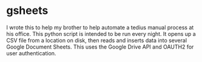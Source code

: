 # gsheets

I wrote this to help my brother to help automate a tedius manual process at his office. This python script is intended to be run every night. It opens up a CSV file from a location on disk, then reads and inserts data into several Google Document Sheets. This uses the Google Drive API and OAUTH2 for user authentication.  
